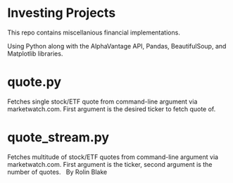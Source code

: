 # Investing Projects
 This repo contains miscellanious financial implementations.
 
 Using Python along with the AlphaVantage API, Pandas, BeautifulSoup, and Matplotlib libraries.
 
 # quote.py
 
 Fetches single stock/ETF quote from command-line argument via marketwatch.com.
 First argument is the desired ticker to fetch quote of.
 
 # quote_stream.py
 
 Fetches multitude of stock/ETF quotes from command-line argument via marketwatch.com.
 First argument is the ticker, second argument is the number of quotes.
 &nbsp;
 By Rolin Blake
